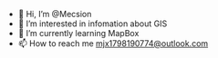 - 👋 Hi, I’m @Mecsion
- 👀 I’m interested in infomation about GIS
- 🌱 I’m currently learning MapBox
- 📫 How to reach me mjx1798190774@outlook.com

<!---
Mecsion/Mecsion is a ✨ special ✨ repository because its `README.md` (this file) appears on your GitHub profile.
You can click the Preview link to take a look at your changes.
--->
